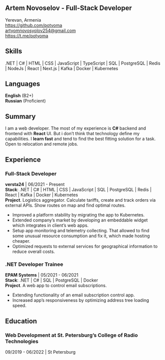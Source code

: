 ## Artem Novoselov - Full-Stack Developer
Yerevan, Armenia  
https://github.com/potyoma  
artyomnovosyolov254@gmail.com  
https://t.me/potyoma
## Skills
.NET | C# | HTML | CSS | JavaScript | TypeScript | SQL | PostgreSQL | Redis | NodeJs | React | Next.js | Kafka | Docker | Kubernetes

## Languages
**English** (B2+)    
**Russian** (Proficient)
## Summary
I am a web developer. The most of my experience is **C#** backend and frontend
with **React** UI. But i don’t think that technology define my capabilities. I **learn
fast** and tend to find the best fitting solution for a task.  
Open to relocation and remote jobs.
## Experience
### Full-Stack Developer 
**versta24** | 06/2021 - Present  
**Stack**: .NET | C# | HTML | CSS | JavaScript | SQL | PostgreSQL | Redis | React | Kafka | Docker | Kubernetes  
**Project**. Logistics aggregator. Calculate tariffs, create and track orders via external APIs. Show routes on map and find optimal routes.
* Improved a platform stability by migrating the app to Kubernetes.
* Extended company’s market by developing an embeddable widget which
integrates in client’s web apps.
* Setup app monitoring and telemetry collecting. That allowed to find some
unusual resource consumption and fix it, which made hosting cheaper.
* Optimized requests to external services for geographical information to
reduce overall costs.
### .NET Developer Trainee 
**EPAM Systems** | 05/2021 - 06/2021  
**Stack**: .NET | C# | SQL | PostgreSQL | Docker  
**Project**. A web app to control email subscriptions.
* Extending functionality of an email subscription control app.
* Increased app’s responsiveness by optimizing address tree loading speed.
## Education
### Web Development at St. Petersburg’s College of Radio Technologies  
09/2019 - 06/2022 | St Petersburg  